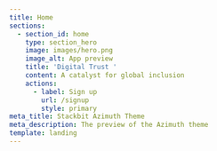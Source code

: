 ```yaml
---
title: Home
sections:
  - section_id: home
    type: section_hero
    image: images/hero.png
    image_alt: App preview
    title: 'Digital Trust '
    content: A catalyst for global inclusion
    actions:
      - label: Sign up
        url: /signup
        style: primary
meta_title: Stackbit Azimuth Theme
meta_description: The preview of the Azimuth theme
template: landing
---
```

